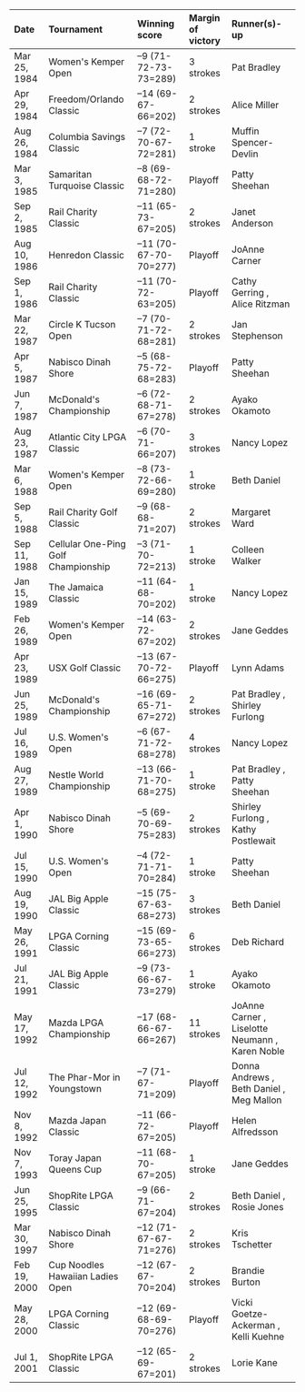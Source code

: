 | Date         | Tournament                          | Winning score         | Margin of victory   | Runner(s)-up                                    |
|:-------------|:------------------------------------|:----------------------|:--------------------|:------------------------------------------------|
| Mar 25, 1984 | Women's Kemper Open                 | –9 (71-72-73-73=289)  | 3 strokes           | Pat Bradley                                     |
| Apr 29, 1984 | Freedom/Orlando Classic             | –14 (69-67-66=202)    | 2 strokes           | Alice Miller                                    |
| Aug 26, 1984 | Columbia Savings Classic            | –7 (72-70-67-72=281)  | 1 stroke            | Muffin Spencer-Devlin                           |
| Mar 3, 1985  | Samaritan Turquoise Classic         | –8 (69-68-72-71=280)  | Playoff             | Patty Sheehan                                   |
| Sep 2, 1985  | Rail Charity Classic                | –11 (65-73-67=205)    | 2 strokes           | Janet Anderson                                  |
| Aug 10, 1986 | Henredon Classic                    | –11 (70-67-70-70=277) | Playoff             | JoAnne Carner                                   |
| Sep 1, 1986  | Rail Charity Classic                | –11 (70-72-63=205)    | Playoff             | Cathy Gerring , Alice Ritzman                   |
| Mar 22, 1987 | Circle K Tucson Open                | –7 (70-71-72-68=281)  | 2 strokes           | Jan Stephenson                                  |
| Apr 5, 1987  | Nabisco Dinah Shore                 | –5 (68-75-72-68=283)  | Playoff             | Patty Sheehan                                   |
| Jun 7, 1987  | McDonald's Championship             | –6 (72-68-71-67=278)  | 2 strokes           | Ayako Okamoto                                   |
| Aug 23, 1987 | Atlantic City LPGA Classic          | –6 (70-71-66=207)     | 3 strokes           | Nancy Lopez                                     |
| Mar 6, 1988  | Women's Kemper Open                 | –8 (73-72-66-69=280)  | 1 stroke            | Beth Daniel                                     |
| Sep 5, 1988  | Rail Charity Golf Classic           | –9 (68-68-71=207)     | 2 strokes           | Margaret Ward                                   |
| Sep 11, 1988 | Cellular One-Ping Golf Championship | –3 (71-70-72=213)     | 1 stroke            | Colleen Walker                                  |
| Jan 15, 1989 | The Jamaica Classic                 | –11 (64-68-70=202)    | 1 stroke            | Nancy Lopez                                     |
| Feb 26, 1989 | Women's Kemper Open                 | –14 (63-72-67=202)    | 2 strokes           | Jane Geddes                                     |
| Apr 23, 1989 | USX Golf Classic                    | –13 (67-70-72-66=275) | Playoff             | Lynn Adams                                      |
| Jun 25, 1989 | McDonald's Championship             | –16 (69-65-71-67=272) | 2 strokes           | Pat Bradley , Shirley Furlong                   |
| Jul 16, 1989 | U.S. Women's Open                   | –6 (67-71-72-68=278)  | 4 strokes           | Nancy Lopez                                     |
| Aug 27, 1989 | Nestle World Championship           | –13 (66-71-70-68=275) | 1 stroke            | Pat Bradley , Patty Sheehan                     |
| Apr 1, 1990  | Nabisco Dinah Shore                 | –5 (69-70-69-75=283)  | 2 strokes           | Shirley Furlong , Kathy Postlewait              |
| Jul 15, 1990 | U.S. Women's Open                   | –4 (72-71-71-70=284)  | 1 stroke            | Patty Sheehan                                   |
| Aug 19, 1990 | JAL Big Apple Classic               | –15 (75-67-63-68=273) | 3 strokes           | Beth Daniel                                     |
| May 26, 1991 | LPGA Corning Classic                | –15 (69-73-65-66=273) | 6 strokes           | Deb Richard                                     |
| Jul 21, 1991 | JAL Big Apple Classic               | –9 (73-66-67-73=279)  | 1 stroke            | Ayako Okamoto                                   |
| May 17, 1992 | Mazda LPGA Championship             | –17 (68-66-67-66=267) | 11 strokes          | JoAnne Carner , Liselotte Neumann , Karen Noble |
| Jul 12, 1992 | The Phar-Mor in Youngstown          | –7 (71-67-71=209)     | Playoff             | Donna Andrews , Beth Daniel , Meg Mallon        |
| Nov 8, 1992  | Mazda Japan Classic                 | –11 (66-72-67=205)    | Playoff             | Helen Alfredsson                                |
| Nov 7, 1993  | Toray Japan Queens Cup              | –11 (68-70-67=205)    | 1 stroke            | Jane Geddes                                     |
| Jun 25, 1995 | ShopRite LPGA Classic               | –9 (66-71-67=204)     | 2 strokes           | Beth Daniel , Rosie Jones                       |
| Mar 30, 1997 | Nabisco Dinah Shore                 | –12 (71-67-67-71=276) | 2 strokes           | Kris Tschetter                                  |
| Feb 19, 2000 | Cup Noodles Hawaiian Ladies Open    | –12 (67-67-70=204)    | 2 strokes           | Brandie Burton                                  |
| May 28, 2000 | LPGA Corning Classic                | –12 (69-68-69-70=276) | Playoff             | Vicki Goetze-Ackerman , Kelli Kuehne            |
| Jul 1, 2001  | ShopRite LPGA Classic               | –12 (65-69-67=201)    | 2 strokes           | Lorie Kane                                      |